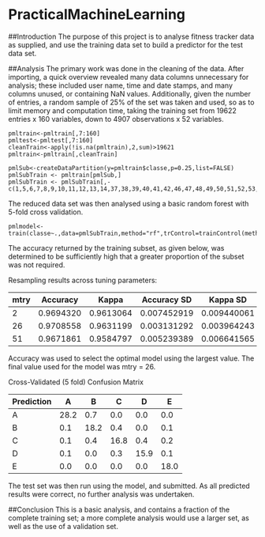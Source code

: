 # PracticalMachineLearning

##Introduction
The purpose of this project is to analyse fitness tracker data as supplied, and use the training data set to build a predictor for the test data set.

##Analysis
The primary work was done in the cleaning of the data. After importing, a quick overview revealed many data columns unnecessary for analysis; these included user name, time and date stamps, and many columns unused, or containing NaN values. Additionally, given the number of entries, a random sample of 25% of the set was taken and used, so as to limit memory and computation time, taking the training set from 19622 entries x 160 variables, down to 4907 observations x 52 variables.

```
pmltrain<-pmltrain[,7:160]
pmltest<-pmltest[,7:160]
cleanTrain<-apply(!is.na(pmltrain),2,sum)>19621
pmltrain<-pmltrain[,cleanTrain]

pmlSub<-createDataPartition(y=pmltrain$classe,p=0.25,list=FALSE)
pmlSubTrain <- pmltrain[pmlSub,]
pmlSubTrain <- pmlSubTrain[,-c(1,5,6,7,8,9,10,11,12,13,14,37,38,39,40,41,42,46,47,48,49,50,51,52,53,54,68,69,70,71,72,73,74,75,76)]
```

The reduced data set was then analysed using a basic random forest with 5-fold cross validation.

```
pmlmodel<-train(classe~.,data=pmlSubTrain,method="rf",trControl=trainControl(method="cv",number=5))
```

The accuracy returned by the training subset, as given below, was determined to be sufficiently high that a greater proportion of the subset was not required.
 
Resampling results across tuning parameters:

mtry | Accuracy | Kappa   |  Accuracy SD | Kappa SD
-----|----------|-----------|--------------|---------
 2   | 0.9694320| 0.9613064 | 0.007452919 | 0.009440061
 26  | 0.9708558| 0.9631199 | 0.003131292 | 0.003964243
 51  | 0.9671861| 0.9584797 | 0.005239389 | 0.006641565

Accuracy was used to select the optimal model using  the largest value. The final value used for the model was mtry = 26.


Cross-Validated (5 fold) Confusion Matrix 

 Prediction|  A   |  B   |   C  |   D  |   E
 ----------|------|------|------|------|------
 A         | 28.2 | 0.7  | 0.0  | 0.0  | 0.0
 B         | 0.1  | 18.2 | 0.4  | 0.0  | 0.1
 C         | 0.1  | 0.4  | 16.8 | 0.4  | 0.2
 D         | 0.1  | 0.0  | 0.3  | 15.9 | 0.1
 E         | 0.0  | 0.0  | 0.0  | 0.0  | 18.0

The test set was then run using the model, and submitted. As all predicted results were correct, no further analysis was undertaken.

##Conclusion
This is a basic analysis, and contains a fraction of the complete training set; a more complete analysis would use a larger set, as well as the use of a validation set.

